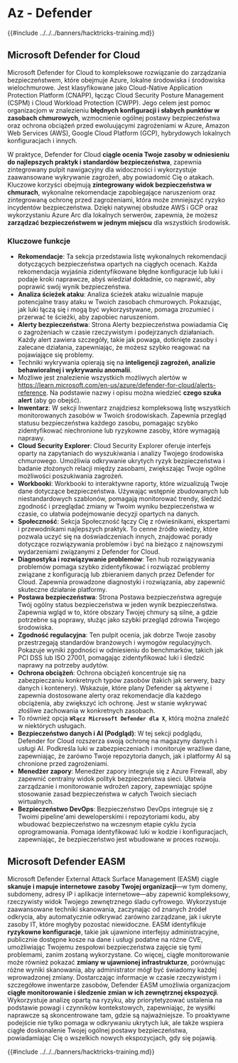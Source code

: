 # Az - Defender

{{#include ../../../banners/hacktricks-training.md}}

## Microsoft Defender for Cloud

Microsoft Defender for Cloud to kompleksowe rozwiązanie do zarządzania bezpieczeństwem, które obejmuje Azure, lokalne środowiska i środowiska wielochmurowe. Jest klasyfikowane jako Cloud-Native Application Protection Platform (CNAPP), łącząc Cloud Security Posture Management (CSPM) i Cloud Workload Protection (CWPP)​. Jego celem jest pomoc organizacjom w znalezieniu **błędnych konfiguracji i słabych punktów w zasobach chmurowych**, wzmocnienie ogólnej postawy bezpieczeństwa oraz ochrona obciążeń przed ewoluującymi zagrożeniami w Azure, Amazon Web Services (AWS), Google Cloud Platform (GCP), hybrydowych lokalnych konfiguracjach​ i innych.

W praktyce, Defender for Cloud **ciągle ocenia Twoje zasoby w odniesieniu do najlepszych praktyk i standardów bezpieczeństwa**, zapewnia zintegrowany pulpit nawigacyjny dla widoczności i wykorzystuje zaawansowane wykrywanie zagrożeń, aby powiadomić Cię o atakach. Kluczowe korzyści obejmują **zintegrowany widok bezpieczeństwa w chmurach**, wykonalne rekomendacje zapobiegające naruszeniom oraz zintegrowaną ochronę przed zagrożeniami, która może zmniejszyć ryzyko incydentów bezpieczeństwa​.
Dzięki natywnej obsłudze AWS i GCP oraz wykorzystaniu Azure Arc dla lokalnych serwerów, zapewnia, że możesz **zarządzać bezpieczeństwem w jednym miejscu** dla wszystkich środowisk​.

### Kluczowe funkcje

- **Rekomendacje**: Ta sekcja przedstawia listę wykonalnych rekomendacji dotyczących bezpieczeństwa opartych na ciągłych ocenach. Każda rekomendacja wyjaśnia zidentyfikowane błędne konfiguracje lub luki i podaje kroki naprawcze, abyś wiedział dokładnie, co naprawić, aby poprawić swój wynik bezpieczeństwa.
- **Analiza ścieżek ataku**: Analiza ścieżek ataku wizualnie mapuje potencjalne trasy ataku w Twoich zasobach chmurowych. Pokazując, jak luki łączą się i mogą być wykorzystywane, pomaga zrozumieć i przerwać te ścieżki, aby zapobiec naruszeniom.
- **Alerty bezpieczeństwa**: Strona Alerty bezpieczeństwa powiadamia Cię o zagrożeniach w czasie rzeczywistym i podejrzanych działaniach. Każdy alert zawiera szczegóły, takie jak powaga, dotknięte zasoby i zalecane działania, zapewniając, że możesz szybko reagować na pojawiające się problemy.
- Techniki wykrywania opierają się na **inteligencji zagrożeń, analizie behawioralnej i wykrywaniu anomalii**.
- Możliwe jest znalezienie wszystkich możliwych alertów w https://learn.microsoft.com/en-us/azure/defender-for-cloud/alerts-reference. Na podstawie nazwy i opisu można wiedzieć **czego szuka alert** (aby go obejść).
- **Inwentarz**: W sekcji Inwentarz znajdziesz kompleksową listę wszystkich monitorowanych zasobów w Twoich środowiskach. Zapewnia przegląd statusu bezpieczeństwa każdego zasobu, pomagając szybko zidentyfikować niechronione lub ryzykowne zasoby, które wymagają naprawy.
- **Cloud Security Explorer**: Cloud Security Explorer oferuje interfejs oparty na zapytaniach do wyszukiwania i analizy Twojego środowiska chmurowego. Umożliwia odkrywanie ukrytych ryzyk bezpieczeństwa i badanie złożonych relacji między zasobami, zwiększając Twoje ogólne możliwości poszukiwania zagrożeń.
- **Workbooki**: Workbooki to interaktywne raporty, które wizualizują Twoje dane dotyczące bezpieczeństwa. Używając wstępnie zbudowanych lub niestandardowych szablonów, pomagają monitorować trendy, śledzić zgodność i przeglądać zmiany w Twoim wyniku bezpieczeństwa w czasie, co ułatwia podejmowanie decyzji opartych na danych.
- **Społeczność**: Sekcja Społeczność łączy Cię z rówieśnikami, ekspertami i przewodnikami najlepszych praktyk. To cenne źródło wiedzy, które pozwala uczyć się na doświadczeniach innych, znajdować porady dotyczące rozwiązywania problemów i być na bieżąco z najnowszymi wydarzeniami związanymi z Defender for Cloud.
- **Diagnostyka i rozwiązywanie problemów**: Ten hub rozwiązywania problemów pomaga szybko zidentyfikować i rozwiązać problemy związane z konfiguracją lub zbieraniem danych przez Defender for Cloud. Zapewnia prowadzone diagnostyki i rozwiązania, aby zapewnić skuteczne działanie platformy.
- **Postawa bezpieczeństwa**: Strona Postawa bezpieczeństwa agreguje Twój ogólny status bezpieczeństwa w jeden wynik bezpieczeństwa. Zapewnia wgląd w to, które obszary Twojej chmury są silne, a gdzie potrzebne są poprawy, służąc jako szybki przegląd zdrowia Twojego środowiska.
- **Zgodność regulacyjna**: Ten pulpit ocenia, jak dobrze Twoje zasoby przestrzegają standardów branżowych i wymogów regulacyjnych. Pokazuje wyniki zgodności w odniesieniu do benchmarków, takich jak PCI DSS lub ISO 27001, pomagając zidentyfikować luki i śledzić naprawy na potrzeby audytów.
- **Ochrona obciążeń**: Ochrona obciążeń koncentruje się na zabezpieczaniu konkretnych typów zasobów (takich jak serwery, bazy danych i kontenery). Wskazuje, które plany Defender są aktywne i zapewnia dostosowane alerty oraz rekomendacje dla każdego obciążenia, aby zwiększyć ich ochronę. Jest w stanie wykrywać złośliwe zachowania w konkretnych zasobach.
- To również opcja **`Włącz Microsoft Defender dla X`**, którą można znaleźć w niektórych usługach.
- **Bezpieczeństwo danych i AI (Podgląd)**: W tej sekcji podglądu, Defender for Cloud rozszerza swoją ochronę na magazyny danych i usługi AI. Podkreśla luki w zabezpieczeniach i monitoruje wrażliwe dane, zapewniając, że zarówno Twoje repozytoria danych, jak i platformy AI są chronione przed zagrożeniami.
- **Menedżer zapory**: Menedżer zapory integruje się z Azure Firewall, aby zapewnić centralny widok polityk bezpieczeństwa sieci. Ułatwia zarządzanie i monitorowanie wdrożeń zapory, zapewniając spójne stosowanie zasad bezpieczeństwa w całych Twoich sieciach wirtualnych.
- **Bezpieczeństwo DevOps**: Bezpieczeństwo DevOps integruje się z Twoimi pipeline'ami deweloperskimi i repozytoriami kodu, aby wbudować bezpieczeństwo na wczesnym etapie cyklu życia oprogramowania. Pomaga identyfikować luki w kodzie i konfiguracjach, zapewniając, że bezpieczeństwo jest wbudowane w proces rozwoju.

## Microsoft Defender EASM

Microsoft Defender External Attack Surface Management (EASM) ciągle **skanuje i mapuje internetowe zasoby Twojej organizacji**—w tym domeny, subdomeny, adresy IP i aplikacje internetowe—aby zapewnić kompleksowy, rzeczywisty widok Twojego zewnętrznego śladu cyfrowego. Wykorzystuje zaawansowane techniki skanowania, zaczynając od znanych źródeł odkrycia, aby automatycznie odkrywać zarówno zarządzane, jak i ukryte zasoby IT, które mogłyby pozostać niewidoczne. EASM identyfikuje **ryzykowne konfiguracje**, takie jak ujawnione interfejsy administracyjne, publicznie dostępne kosze na dane i usługi podatne na różne CVE, umożliwiając Twojemu zespołowi bezpieczeństwa zajęcie się tymi problemami, zanim zostaną wykorzystane.
Co więcej, ciągłe monitorowanie może również pokazać **zmiany w ujawnionej infrastrukturze**, porównując różne wyniki skanowania, aby administrator mógł być świadomy każdej wprowadzonej zmiany.
Dostarczając informacje w czasie rzeczywistym i szczegółowe inwentarze zasobów, Defender EASM umożliwia organizacjom **ciągłe monitorowanie i śledzenie zmian w ich zewnętrznej ekspozycji**. Wykorzystuje analizę opartą na ryzyku, aby priorytetyzować ustalenia na podstawie powagi i czynników kontekstowych, zapewniając, że wysiłki naprawcze są skoncentrowane tam, gdzie są najważniejsze. To proaktywne podejście nie tylko pomaga w odkrywaniu ukrytych luk, ale także wspiera ciągłe doskonalenie Twojej ogólnej postawy bezpieczeństwa, powiadamiając Cię o wszelkich nowych ekspozycjach, gdy się pojawią.

{{#include ../../../banners/hacktricks-training.md}}
